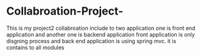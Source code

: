 # Collabroation-Project-
This is my project2  collabroation include to two application  one is front end application and another one is backend application front application is only disgning process  and back end application is using spring mvc. it is contains to all modules 
